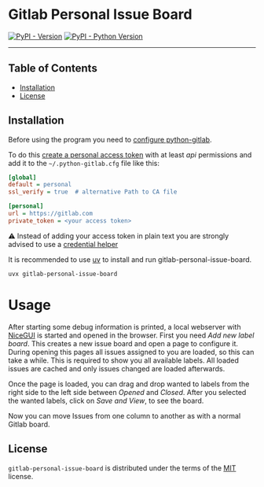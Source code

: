 # Gitlab Personal Issue Board

[![PyPI - Version](https://img.shields.io/pypi/v/gitlab-personal-issue-board.svg)](https://pypi.org/project/gitlab-personal-issue-board)
[![PyPI - Python Version](https://img.shields.io/pypi/pyversions/gitlab-personal-issue-board.svg)](https://pypi.org/project/gitlab-personal-issue-board)

-----

## Table of Contents

- [Installation](#installation)
- [License](#license)

## Installation
Before using the program you need to [configure python-gitlab](https://python-gitlab.readthedocs.io/en/stable/cli-usage.html#configuration-file-format).

To do this [create a personal access token](https://docs.gitlab.com/user/profile/personal_access_tokens/#create-a-personal-access-token) with at least *api* permissions and add it to the `~/.python-gitlab.cfg` file like this:

```ini
[global]
default = personal
ssl_verify = true  # alternative Path to CA file

[personal]
url = https://gitlab.com
private_token = <your access token>
```

⚠️ Instead of adding your access token in plain text you are strongly advised to use a [credential helper](https://python-gitlab.readthedocs.io/en/stable/cli-usage.html#credential-helpers)

It is recommended to use [uv](https://docs.astral.sh/uv/getting-started/installation/) to install and run gitlab-personal-issue-board.

```console
uvx gitlab-personal-issue-board
```

# Usage

After starting some debug information is printed, a local webserver with [NiceGUI](https://nicegui.io/) is started and opened in the browser.
First you need *Add new label board*. This creates a new issue board and open a page to configure it.
During opening this pages all issues assigned to you are loaded, so this can take a while.
This is required to show you all available labels.
All loaded issues are cached and only issues changed are loaded afterwards.

Once the page is loaded, you can drag and drop wanted to labels from the right side to the left side between *Opened* and *Closed*.
After you selected the wanted labels, click on *Save and View*, to see the board.

Now you can move Issues from one column to another as with a normal Gitlab board.

## License

`gitlab-personal-issue-board` is distributed under the terms of the [MIT](https://spdx.org/licenses/MIT.html) license.
